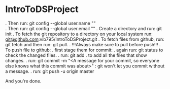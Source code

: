# IntroToDSProject

. Then run: git config --global user.name "<Your name>"<br/>
. Then run: git config --global user.email "<Your e-mail address>"
. Create a directory and run: git init
. To fetch the git repository to a directory on your local system run: git@github.com:vib795/IntroToDSProject.git
. To fetch files from github, run: git fetch and then run: git pull.
. !!!Always make sure to pull before push!!!
. To push file to github:
  . first stage them for commit:
    . again run: git status to check the changed files.
    . run: git add . to add all the files that show changes.
    . run: git commit -m "<A message for your commit, so everyone else knows what this commit was about>" : git won't let you commit without a message.
    . run: git push -u origin master
    
And you're done.
 
